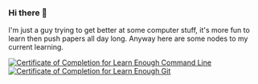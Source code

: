 ### Hi there 👋

I'm just a guy trying to get better at some computer stuff, it's more fun to learn then push papers all day long. Anyway here are some nodes to my current learning.

<a href="https://www.learnenough.com/certificates/GMud90"><img src="https://www.learnenough.com/certificates/GMud90/command-line-tutorial.svg" alt="Certificate of Completion for Learn Enough Command Line"></a><a href="https://www.learnenough.com/certificates/GMud90"><img src="https://www.learnenough.com/certificates/GMud90/git-tutorial.svg" alt="Certificate of Completion for Learn Enough Git"></a>

<!--
**Mudddawg/mudddawg** is a ✨ _special_ ✨ repository because its `README.md` (this file) appears on your GitHub profile.

Here are some ideas to get you started:

- 🔭 I’m currently working on ...
- 🌱 I’m currently learning ...
- 👯 I’m looking to collaborate on ...
- 🤔 I’m looking for help with ...
- 💬 Ask me about ...
- 📫 How to reach me: ...
- 😄 Pronouns: ...
- ⚡ Fun fact: ...
-->
